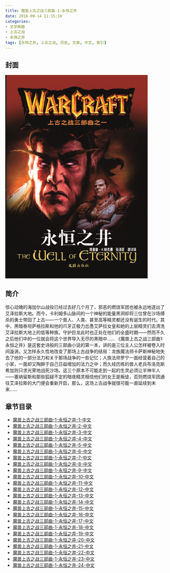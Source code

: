 ```yaml
---
title: 魔兽上古之战三部曲-1-永恒之井
date: 2016-09-14 11:15:19
categories:
- 文学典籍
- 上古之战
- 永恒之井
tags: [永恒之井, 上古之战, 历史, 文章, 中文, 索引]
---
```

##	封面
![](/images/ec60092eaa35b569f11159836185ae54.jpg)

##	简介
惊心动魄的海加尔山战役已经过去好几个月了，邪恶的燃烧军团也被永远地逐出了艾泽拉斯大地。而今，卡利姆多山脉间的一个神秘的能量黑洞却将三位曾在沙场搏杀的勇士带回了上古——一个兽人、人类、甚至高等精灵都还没有诞生的时代。其中，黑暗泰坦萨格拉斯和他的爪牙正极力怂恿艾萨拉女皇和她的上层精灵们去清洗艾泽拉斯大地上的低等种族。守护巨龙此时也正处在他们的全盛时期——然而不久之后他们中的一位就会将这个世界导入无尽的黑暗中……
《魔兽上古之战三部曲1:永恒之井》是这套史诗般的三部曲小说的第一本，讲的是三位主人公怎样被卷入时间漩涡，又怎样永久性地改变了那场上古战争的结局：龙族魔法师卡萨斯神秘地失去了他的一部分法力和关于那场战争的一些记忆；人族法师罗宁一面经营着自己的小家，一面却又陶醉于自己日益增加的法力之中；而久经历练的兽人老兵布洛克斯希加则只求光荣地战死沙场。这三个原本不可能走到一起的生灵必须让半神半人——塞纳留斯和那些狐疑不定的暗夜精灵相信他们的女王是叛徒，否则燃烧军团通往艾泽拉斯的大门便会重新开启，那么，这场上古战争就很可能一直延续到未来……

##	章节目录
*	[魔兽上古之战三部曲-1-永恒之井-1-中文](../魔兽上古之战三部曲-1-永恒之井-1-中文/)
*	[魔兽上古之战三部曲-1-永恒之井-2-中文](../魔兽上古之战三部曲-1-永恒之井-2-中文/)
*	[魔兽上古之战三部曲-1-永恒之井-3-中文](../魔兽上古之战三部曲-1-永恒之井-3-中文/)
*	[魔兽上古之战三部曲-1-永恒之井-4-中文](../魔兽上古之战三部曲-1-永恒之井-4-中文/)
*	[魔兽上古之战三部曲-1-永恒之井-5-中文](../魔兽上古之战三部曲-1-永恒之井-5-中文/)
*	[魔兽上古之战三部曲-1-永恒之井-6-中文](../魔兽上古之战三部曲-1-永恒之井-6-中文/)
*	[魔兽上古之战三部曲-1-永恒之井-7-中文](../魔兽上古之战三部曲-1-永恒之井-7-中文/)
*	[魔兽上古之战三部曲-1-永恒之井-8-中文](../魔兽上古之战三部曲-1-永恒之井-8-中文/)
*	[魔兽上古之战三部曲-1-永恒之井-9-中文](../魔兽上古之战三部曲-1-永恒之井-9-中文/)
*	[魔兽上古之战三部曲-1-永恒之井-10-中文](../魔兽上古之战三部曲-1-永恒之井-10-中文/)
*	[魔兽上古之战三部曲-1-永恒之井-11-中文](../魔兽上古之战三部曲-1-永恒之井-11-中文/)
*	[魔兽上古之战三部曲-1-永恒之井-12-中文](../魔兽上古之战三部曲-1-永恒之井-12-中文/)
*	[魔兽上古之战三部曲-1-永恒之井-13-中文](../魔兽上古之战三部曲-1-永恒之井-13-中文/)
*	[魔兽上古之战三部曲-1-永恒之井-14-中文](../魔兽上古之战三部曲-1-永恒之井-14-中文/)
*	[魔兽上古之战三部曲-1-永恒之井-15-中文](../魔兽上古之战三部曲-1-永恒之井-15-中文/)
*	[魔兽上古之战三部曲-1-永恒之井-16-中文](../魔兽上古之战三部曲-1-永恒之井-16-中文/)
*	[魔兽上古之战三部曲-1-永恒之井-17-中文](../魔兽上古之战三部曲-1-永恒之井-17-中文/)
*	[魔兽上古之战三部曲-1-永恒之井-18-中文](../魔兽上古之战三部曲-1-永恒之井-18-中文/)
*	[魔兽上古之战三部曲-1-永恒之井-19-中文](../魔兽上古之战三部曲-1-永恒之井-19-中文/)
*	[魔兽上古之战三部曲-1-永恒之井-20-中文](../魔兽上古之战三部曲-1-永恒之井-20-中文/)
*	[魔兽上古之战三部曲-1-永恒之井-21-中文](../魔兽上古之战三部曲-1-永恒之井-21-中文/)
*	[魔兽上古之战三部曲-1-永恒之井-22-中文](../魔兽上古之战三部曲-1-永恒之井-22-中文/)
*	[魔兽上古之战三部曲-1-永恒之井-23-中文](../魔兽上古之战三部曲-1-永恒之井-23-中文/)
*	[魔兽上古之战三部曲-1-永恒之井-24-中文](../魔兽上古之战三部曲-1-永恒之井-24-中文/)